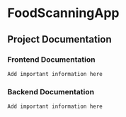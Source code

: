 # FoodScanningApp

## Project Documentation

### Frontend Documentation
```
Add important information here
```

### Backend Documentation
```
Add important information here
```



